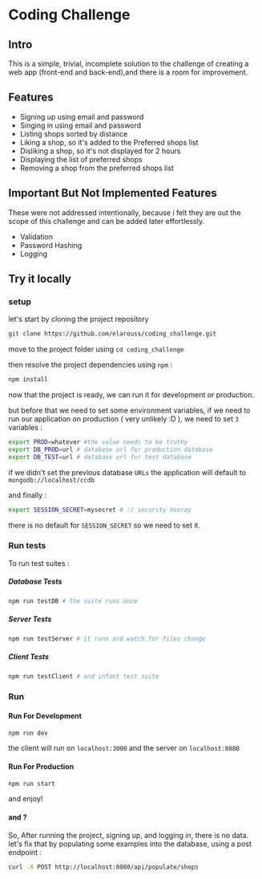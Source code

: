 # Coding Challenge

## Intro

This is a simple, trivial, incomplete solution to the challenge of creating a web app (front-end and back-end),and there is a room for improvement.

## Features

- Signing up using email and password
- Singing in using email and password
- Listing shops sorted by distance
- Liking a shop, so it's added to the Preferred shops list
- Disliking a shop, so it's not displayed for 2 hours
- Displaying the list of preferred shops
- Removing a shop from the preferred shops list

## Important But Not Implemented Features

These were not addressed intentionally, because i felt they are out the scope of this challenge and can be added later effortlessly.

- Validation
- Password Hashing
- Logging

## Try it locally

### setup

let's start by cloning the project repository

```bash
git clone https://github.com/elarouss/coding_challenge.git
```

move to the project folder using `cd coding_challenge`

then resolve the project dependencies using `npm` :

```bash
npm install
```

now that the project is ready, we can run it for development or production.

but before that we need to set some environment variables, if we need to run our application on production ( very unlikely :D ), we need to set `3` variables :

```bash
export PROD=whatever #the value needs to be truthy
export DB_PROD=url # database url for production database
export DB_TEST=url # database url for test database
```

if we didn't set the previous database `URLs` the application will default to `mongodb://localhost/ccdb`

and finally :

```bash
export SESSION_SECRET=mysecret # :) security hooray
```

there is no default for `SESSION_SECRET` so we need to set it.

### Run tests

To run test suites :

##### Database Tests

```bash
npm run testDB # the suite runs once
```

##### Server Tests

```bash
npm run testServer # it runs and watch for files change
```

##### Client Tests

```bash
npm run testClient # and infant test suite
```

### Run

#### Run For Development

```bash
npm run dev
```

the client will run on `localhost:3000` and the server on `localhost:8080`

#### Run For Production

```bash
npm run start
```

and enjoy!

#### and ?

So, After running the project, signing up, and logging in, there is no data.
let's fix that by populating some examples into the database, using a post endpoint :

```bash
curl -X POST http://localhost:8080/api/populate/shops
```
